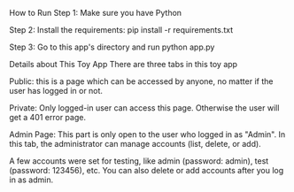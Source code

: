 How to Run
Step 1: Make sure you have Python

Step 2: Install the requirements: pip install -r requirements.txt

Step 3: Go to this app's directory and run python app.py

Details about This Toy App
There are three tabs in this toy app

Public: this is a page which can be accessed by anyone, no matter if the user has logged in or not.

Private: Only logged-in user can access this page. Otherwise the user will get a 401 error page.

Admin Page: This part is only open to the user who logged in as "Admin". In this tab, the administrator can manage accounts (list, delete, or add).

A few accounts were set for testing, like admin (password: admin), test (password: 123456), etc. You can also delete or add accounts after you log in as admin.
